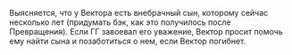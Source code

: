 Выясняется, что у Вектора есть внебрачный сын, которому сейчас несколько лет (придумать бэк, как это получилось после Превращения).
Если ГГ завоевал его уважение, Вектор просит помочь ему найти сына и позаботиться о нем, если Вектор погибнет.